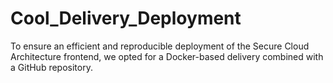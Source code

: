 # Cool_Delivery_Deployment
To ensure an efficient and reproducible deployment of the Secure Cloud Architecture frontend, we opted for a Docker-based delivery combined with a GitHub repository.
